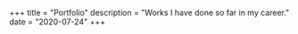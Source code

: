 +++
title = "Portfolio"
description = "Works I have done so far in my career."
date = "2020-07-24"
+++